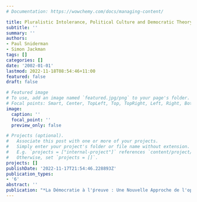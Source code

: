 ```yaml
---
# Documentation: https://wowchemy.com/docs/managing-content/

title: Pluralistic Intolerance, Political Culture and Democratic Theory
subtitle: ''
summary: ''
authors:
- Paul Sniderman
- Simon Jackman
tags: []
categories: []
date: '2002-01-01'
lastmod: 2022-11-18T08:54:46+11:00
featured: false
draft: false

# Featured image
# To use, add an image named `featured.jpg/png` to your page's folder.
# Focal points: Smart, Center, TopLeft, Top, TopRight, Left, Right, BottomLeft, Bottom, BottomRight.
image:
  caption: ''
  focal_point: ''
  preview_only: false

# Projects (optional).
#   Associate this post with one or more of your projects.
#   Simply enter your project's folder or file name without extension.
#   E.g. `projects = ["internal-project"]` references `content/project/deep-learning/index.md`.
#   Otherwise, set `projects = []`.
projects: []
publishDate: '2022-11-17T21:54:46.228893Z'
publication_types:
- '6'
abstract: ''
publication: "*La Démocratie à l'ṕreuve : Une Nouvelle Approche de l'opinion Des Français*"
---
```


